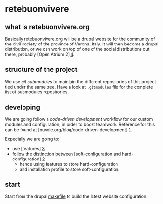 retebuonvivere
==============

what is retebuonvivere.org
--------------------------
Basically retebuonvivere.org will be a drupal website for the community of the civil society of the province of Verona, Italy. 
It will then become a drupal distribution, or we can work on top of one of the social distributions out there, probably [Open Atrium 2] [4].

structure of the project
------------------------
We use *git submodules* to maintain the different repositories of this project tied under the same tree.
Have a look at `.gitmodules` file for the complete list of submodules repositories.

developing
----------
We are going follow a *code-driven development* workflow for our custom modules and configuration, in order to boost teamwork. 
Reference for this can be found at [nuvole.org/blog/code-driven-development] [1]. 

Expecially we are going to:
* use [features] [3]
* follow the distinction between [soft-configuration and hard-configuration] [2]
  * hence using features to store hard-configuration 
  * and installation profile to store soft-configuration.

start
-----
Start from the drupal [makefile][5] to build the latest website configuration.

[1]: http://nuvole.org/blog/code-driven-development
[2]: http://nuvole.org/blog/2012/feb/07/hard-and-soft-configuration-drupal-distributions
[3]: http://nuvole.org/blog/2010/aug/24/features-based-development-workflow
[4]: https://drupal.org/project/openatrium
[5]: https://github.com/miromarchi/rbv_drupal_make
